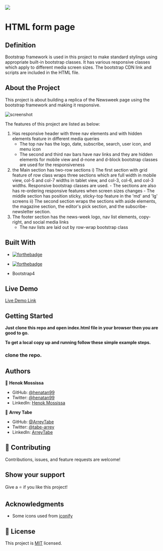![](https://img.shields.io/badge/Microverse-blueviolet)

# HTML form page 

## Definition 

Bootstrap framework is used in this project to make standard stylings using appropriate built-in bootstrap classes. It has various responsive classes which apply to different media screen sizes. The bootstrap CDN link and scripts are included in the HTML file. 

## About the Project 

This project is about building a replica of the Newsweek page using the bootstrap framework and making it responsive.

![screenshot](assets/screencapture-127-0-0-1-5500-index-html-2020-10-23-15_21_45.png)

The features of this project are listed as below:
1. Has responsive header with three nav elements and with hidden elements feature in different media queries
    - The top nav has the logo, date, subscribe, search, user icon, and menu icon
    - The second and third nav bars have nav links and they are hidden elements for mobile view and d-none and d-block bootstrap classes are used for the responsiveness
2. the Main section has two-row sections 
    i) The first section with grid feature of row class wraps three sections which are full width in mobile view, col-5 and col-7 widths in tablet view, and col-3, col-6, and col-3 widths. Responsive bootstrap classes are used. 
        - The sections are also has re-ordering responsive features when screen sizes changes 
        - The middle section has position sticky, sticky-top feature in the 'md' and 'lg' screens
    ii) The second section wraps the sections with aside elements, the magazine section, the editor's pick section, and the subscribe-newsletter section.     
3. The footer section has the news-week logo, nav list elements, copy-right, and social media links
    - The nav lists are laid out by row-wrap bootstrap class


## Built With
- [![forthebadge](https://forthebadge.com/images/badges/uses-html.svg)](https://forthebadge.com)

- [![forthebadge](https://forthebadge.com/images/badges/uses-css.svg)](https://forthebadge.com)
- Bootstrap4

## Live Demo

[Live Demo Link](https://henatan99.github.io/NewsWeek-page-bootstrap-clone/)


## Getting Started

**Just clone this repo and open index.html file in your browser then you are good to go.**


**To get a local copy up and running follow these simple example steps.**

### clone the repo.


## Authors

👤 **Henok Mossissa**

- GitHub: [@henatan99](https://github.com/henatan99)
- Twitter: [@henatan99](https://twitter.com/henatan99)
- LinkedIn: [Henok Mossissa](https://www.linkedin.com/in/henok-mekonnen-2a251613/)

👤 **Arrey Tabe**

- GitHub: [@ArreyTabe](https://github.com/ArreyTabe)
- Twitter: [@tabe-arrey](https://twitter.com/tabe_arrey)
- LinkedIn: [ArreyTabe](https://www.linkedin.com/in/arrey-affuembey-80a8b11a8/)

## 🤝 Contributing

Contributions, issues, and feature requests are welcome!

## Show your support

Give a ⭐️ if you like this project!

## Acknowledgments

- Some icons used from [iconify](https://iconify.design/)

## 📝 License

This project is [MIT](./LICENSE) licensed. 
